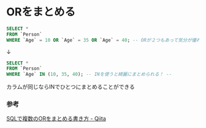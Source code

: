 # ORをまとめる

```SQL
SELECT *
FROM `Person`
WHERE `Age` = 10 OR `Age` = 35 OR `Age` = 40; -- ORが２つもあって気分が優れない… --
```

↓

```SQL
SELECT *
FROM `Person`
WHERE `Age` IN (10, 35, 40); -- INを使うと綺麗にまとめられる！ --
```

カラムが同じならINでひとつにまとめることができる

### 参考

[SQLで複数のORをまとめる書き方 \- Qiita](https://qiita.com/27ma4_ryusei/items/7ca9e87332cbd8ea0e03)